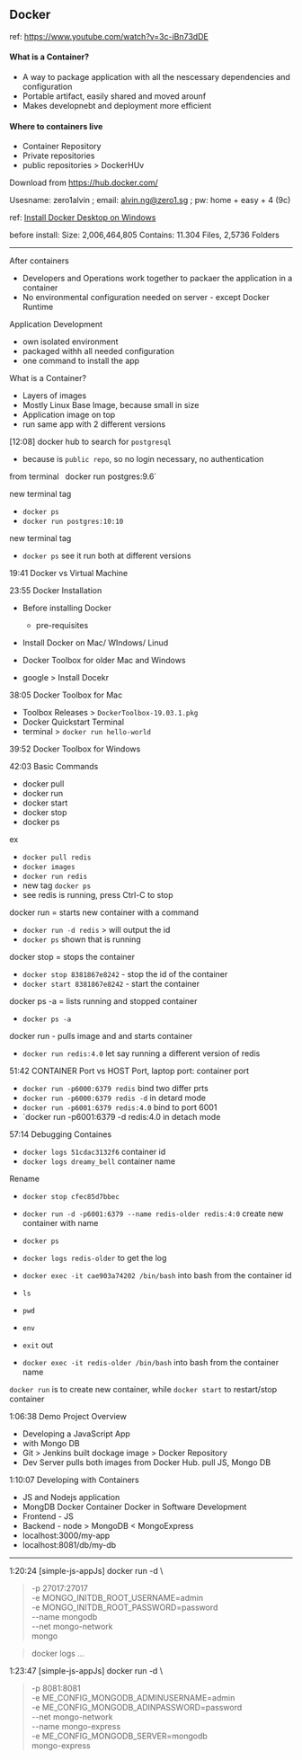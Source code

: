 Docker
---
ref: https://www.youtube.com/watch?v=3c-iBn73dDE

#### What is a Container?
- A way to package application with all the nescessary dependencies and configuration
- Portable artifact, easily shared and moved arounf
- Makes developnebt and deployment more efficient

#### Where to containers live
- Container Repository
- Private repositories
- public repositories > DockerHUv

Download from 
https://hub.docker.com/

Usesname: zero1alvin ; 
email: alvin.ng@zero1.sg ; 
pw: home + easy + 4 (9c)

ref: [Install Docker Desktop on Windows](https://docs.docker.com/desktop/install/windows-install/)

before install: Size: 2,006,464,805
Contains: 11.304 Files, 2,5736 Folders

---
After containers
- Developers and Operations work together to packaer the application in a container
- No environmental configuration needed on server - except Docker Runtime

Application Development
- own isolated environment
- packaged withh all needed configuration
- one command to install the app

What is a Container?
- Layers of images
- Mostly Linux Base Image, because small in size
- Application image on top
- run same app with 2 different versions

[12:08] docker hub to search for `postgresql`
- because is `public repo`, so no login necessary, no authentication

from terminal
` `docker run postgres:9.6`


new terminal tag
- `docker ps`
- `docker run postgres:10:10`

new terminal tag
- `docker ps`
see it run both at different versions

19:41
Docker vs Virtual Machine

23:55
Docker Installation
- Before installing Docker
	- pre-requisites
- Install Docker on Mac/ WIndows/ Linud
- Docker Toolbox for older Mac and Windows

- google > Install Docekr

38:05
Docker Toolbox for Mac
- Toolbox Releases > `DockerToolbox-19.03.1.pkg`
- Docker Quickstart Terminal
- terminal > `docker run hello-world`

39:52
Docker Toolbox for Windows

42:03
Basic Commands
- docker pull
- docker run
- docker start
- docker stop
- docker ps

ex
- `docker pull redis`
- `docker images`
- `docker run redis`
- new tag `docker ps`
- see redis is running, press Ctrl-C to stop

docker run = starts new container with a command
- `docker run -d redis` > will output the id
- `docker ps` shown that is running 

docker stop = stops the container
- `docker stop 8381867e8242` - stop the id of the container
- `docker start 8381867e8242` -  start the container

docker ps -a = lists running and stopped container
- `docker ps -a`

docker run - pulls image and and starts container
- `docker run redis:4.0` let say running a different version of redis

51:42
CONTAINER Port vs HOST Port, laptop port: container port

- `docker run -p6000:6379 redis` bind two differ prts
- `docker run -p6000:6379 redis -d` in detard mode
- `docker run -p6001:6379 redis:4.0` bind to port 6001
- `docker run -p6001:6379 -d redis:4.0 in detach mode 

57:14
Debugging Containes
- `docker logs 51cdac3132f6` container id
- `docker logs dreamy_bell` container name

Rename
- `docker stop cfec85d7bbec`
- `docker run -d -p6001:6379 --name redis-older redis:4:0` create new container with name
- `docker ps`

- `docker logs redis-older` to get the log

- `docker exec -it cae903a74202 /bin/bash` into bash from the container id
- `ls`
- `pwd`
- `env`
- `exit` out

- `docker exec -it redis-older /bin/bash` into bash from the container name

`docker run` is to create new container, while `docker start` to restart/stop container

1:06:38
Demo Project Overview
- Developing a JavaScript App
- with Mongo DB
- Git > Jenkins built dockage image > Docker Repository
- Dev Server pulls both images from Docker Hub. pull JS, Mongo DB

1:10:07
Developing with Containers
- JS and Nodejs application
- MongDB Docker Container
Docker in Software Development
- Frontend - JS
- Backend - node > MongoDB < MongoExpress
- localhost:3000/my-app
- localhost:8081/db/my-db

---
1:20:24
[simple-js-appJs] docker run -d \
> -p 27017:27017 \
> -e MONGO_INITDB_ROOT_USERNAME=admin \
> -e MONGO_INITDB_ROOT_PASSWORD=password \
> --name mongodb \
> --net mongo-network \
> mongo

> docker logs ...

1:23:47
[simple-js-appJs] docker run -d \
> -p 8081:8081 \
> -e ME_CONFIG_MONGODB_ADMINUSERNAME=admin \
> -e ME_CONFIG_MONGODB_ADINPASSWORD=password \
> --net mongo-network \
> --name mongo-express \
> -e ME_CONFIG_MONGODB_SERVER=mongodb \
> mongo-express


 
